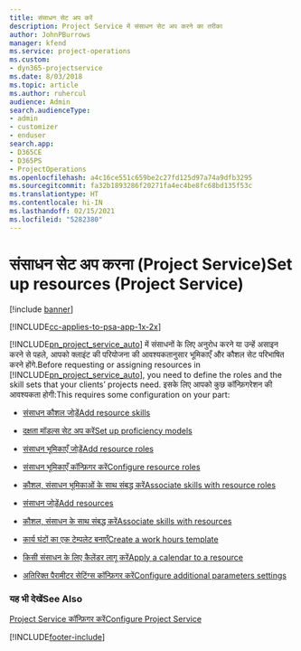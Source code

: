 ```yaml
---
title: संसाधन सेट अप करें
description: Project Service में संसाधन सेट अप करने का तरीका
author: JohnPBurrows
manager: kfend
ms.service: project-operations
ms.custom:
- dyn365-projectservice
ms.date: 8/03/2018
ms.topic: article
ms.author: ruhercul
audience: Admin
search.audienceType:
- admin
- customizer
- enduser
search.app:
- D365CE
- D365PS
- ProjectOperations
ms.openlocfilehash: a4c16ce551c659be2c27fd125d97a74a9dfb3295
ms.sourcegitcommit: fa32b1893286f20271fa4ec4be8fc68bd135f53c
ms.translationtype: HT
ms.contentlocale: hi-IN
ms.lasthandoff: 02/15/2021
ms.locfileid: "5282380"
---
```

# <a name="set-up-resources-project-service"></a><span data-ttu-id="2905f-103">संसाधन सेट अप करना (Project Service)</span><span class="sxs-lookup"><span data-stu-id="2905f-103">Set up resources (Project Service)</span></span>

[!include [banner](../includes/psa-now-project-operations.md)]

[!INCLUDE[cc-applies-to-psa-app-1x-2x](../includes/cc-applies-to-psa-app-1x-2x.md)]

<span data-ttu-id="2905f-104">[!INCLUDE[pn_project_service_auto](../includes/pn-project-service-auto.md)] में संसाधनों के लिए अनुरोध करने या उन्हें असाइन करने से पहले, आपको क्लाइंट की परियोजना की आवश्यकतानुसार भूमिकाएँ और कौशल सेट परिभाषित करने होंगे.</span><span class="sxs-lookup"><span data-stu-id="2905f-104">Before requesting or assigning resources in [!INCLUDE[pn_project_service_auto](../includes/pn-project-service-auto.md)], you need to define the roles and the skill sets that your clients’ projects need.</span></span> <span data-ttu-id="2905f-105">इसके लिए आपको कुछ कॉन्फ़िगरेशन की आवश्यकता होगी:</span><span class="sxs-lookup"><span data-stu-id="2905f-105">This requires some configuration on your part:</span></span>  
  
-   [<span data-ttu-id="2905f-106">संसाधन कौशल जोड़ें</span><span class="sxs-lookup"><span data-stu-id="2905f-106">Add resource skills</span></span>](../psa/add-resource-skills.md)  
  
-   [<span data-ttu-id="2905f-107">दक्षता मॉडल्स सेट अप करें</span><span class="sxs-lookup"><span data-stu-id="2905f-107">Set up proficiency models</span></span>](../psa/set-up-proficiency-models.md)  
  
-   [<span data-ttu-id="2905f-108">संसाधन भूमिकाएँ जोड़ें</span><span class="sxs-lookup"><span data-stu-id="2905f-108">Add resource roles</span></span>](../psa/add-resource-roles.md)  
  
-   [<span data-ttu-id="2905f-109">संसाधन भूमिकाएँ कॉन्फ़िगर करें</span><span class="sxs-lookup"><span data-stu-id="2905f-109">Configure resource roles</span></span>](../psa/configure-resource-roles.md)  
  
-   [<span data-ttu-id="2905f-110">कौशल, संसाधन भूमिकाओं के साथ संबद्ध करें</span><span class="sxs-lookup"><span data-stu-id="2905f-110">Associate skills with resource roles</span></span>](../psa/associate-skills-with-resource-roles.md)  
  
-   [<span data-ttu-id="2905f-111">संसाधन जोड़ें</span><span class="sxs-lookup"><span data-stu-id="2905f-111">Add resources</span></span>](../psa/add-resources.md)  
  
-   [<span data-ttu-id="2905f-112">कौशल, संसाधन के साथ संबद्ध करें</span><span class="sxs-lookup"><span data-stu-id="2905f-112">Associate skills with resources</span></span>](../psa/associate-skills-with-resources.md)  
  
-   [<span data-ttu-id="2905f-113">कार्य घंटों का एक टेम्पलेट बनाएँ</span><span class="sxs-lookup"><span data-stu-id="2905f-113">Create a work hours template</span></span>](../psa/create-work-hours-template.md)  
  
-   [<span data-ttu-id="2905f-114">किसी संसाधन के लिए कैलेंडर लागू करें</span><span class="sxs-lookup"><span data-stu-id="2905f-114">Apply a calendar to a resource</span></span>](../psa/apply-calendar-resource.md)  
  
-   [<span data-ttu-id="2905f-115">अतिरिक्त पैरामीटर सेटिंग्स कॉन्फ़िगर करें</span><span class="sxs-lookup"><span data-stu-id="2905f-115">Configure additional parameters settings</span></span>](../psa/configure-additional-parameters-settings.md)  
  
### <a name="see-also"></a><span data-ttu-id="2905f-116">यह भी देखें</span><span class="sxs-lookup"><span data-stu-id="2905f-116">See Also</span></span>  
 [<span data-ttu-id="2905f-117">Project Service कॉन्फ़िगर करें</span><span class="sxs-lookup"><span data-stu-id="2905f-117">Configure Project Service</span></span>](../psa/configure.md)


[!INCLUDE[footer-include](../includes/footer-banner.md)]